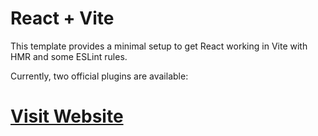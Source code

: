 # React + Vite

This template provides a minimal setup to get React working in Vite with HMR and some ESLint rules.

Currently, two official plugins are available:

# [Visit Website](https://gaming-hub-3abc5.web.app/) 

